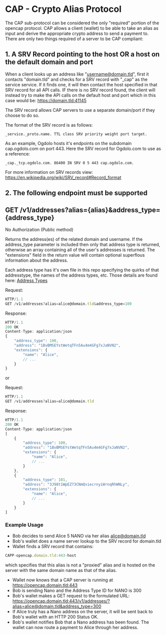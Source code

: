 # CAP - Crypto Alias Protocol

The CAP sub-protocol can be considered the only "required" portion of the opencap protocol. CAP allows a client (wallet) to be able to take an alias as input and derive the appropriate crypto address to send a payment to. There are only two things required of a server to be CAP compliant:

## 1. A SRV Record pointing to the host OR a host on the default domain and port

When a client looks up an address like "username@domain.tld", first it contacts "domain.tld" and checks for a SRV record with "\_cap" as the service service. If it finds one, it will then contact the host specified in that SRV record for all API calls. IF there is no SRV record found, the client will instead try to make the API calls on the default host and port which in this case would be: https://domain.tld:41145

The SRV record allows CAP servers to use a separate domain/port if they choose to do so.

The format of the SRV record is as follows:

```
_service._proto.name. TTL class SRV priority weight port target.
```

As an example, Ogdolo hosts it's endpoints on the subdomain cap.ogdolo.com on port 443.
Here the SRV record for Ogdolo.com to use as a reference:

```
_cap._tcp.ogdolo.com. 86400 IN SRV 0 5 443 cap.ogdolo.com.
```

For more information on SRV records view: https://en.wikipedia.org/wiki/SRV_record#Record_format

## 2. The following endpoint must be supported

## GET /v1/addresses?alias={alias}&address_type={address_type}

No Authorization (Public method)

Returns the address(es) of the related domain and username. If the address_type parameter is included then only that address type is returned, otherwise an array containing all of the user's addresses is returned. The "extensions" field in the return value will contain optional superflous information about the address.

Each address type has it's own file in this repo specifying the quirks of that addresstype, the names of the address types, etc. Those details are found here: [Address Types](AddressTypes/README.md)

Request:

```javascript
HTTP/1.1
GET /v1/addresses?alias=alice@domain.tld&address_type=100
```

Response:

```javascript
HTTP/1.1
200 OK
Content-Type: application/json
{
    "address_type": 100,
    "address": "1BvBMSEYstWetqTFn5Au4m4GFg7xJaNVN2",
    "extensions": {
        "name": "Alice",
        // ...
    }
}
```

or

Request:

```javascript
HTTP/1.1
GET /v1/addresses?alias=alice@domain.tld
```

Response:

```javascript
HTTP/1.1
200 OK
Content-Type: application/json
[
    {
        "address_type": 100,
        "address": "1BvBMSEYstWetqTFn5Au4m4GFg7xJaNVN2",
        "extensions": {
            "name": "Alice",
            // ...
        }
    },
    {
        "address_type": 101,
        "address": "3J98t1WpEZ73CNmQviecrnyiWrnqRhWNLy",
        "extensions": {
            "name": "Alice",
            // ...
        }
    }
]
```

### Example Usage

- Bob decides to send Alice 5 NANO via her alias alice@domain.tld
- Bob's wallet does a name server lookup to the SRV record for domain.tld
- Wallet finds a SRV record that contains:

```javascript
CAPP-opencap.domain.tld:443-host
```

which specifies that this alias is not a "proxied" alias and is hosted on the server with the same domain name as that of the alias.

- Wallet now knows that a CAP server is running at https://opencap.domain.tld:443
- Bob is sending Nano and the Address Type ID for NANO is 300
- Bob's wallet makes a GET request to the formulated URL: https://opencap.domain.tld:443/v1/addresses/?alias=alice@domain.tld&address_type=300
- If Alice truly has a Nano address on the server, it will be sent back to Bob's wallet with an HTTP 200 Status OK.
- Bob's wallet notifies Bob that a Nano address has been found. The wallet can now route a payment to Alice through her address.
